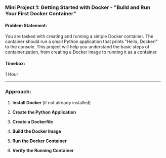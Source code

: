 ### **Mini Project 1: Getting Started with Docker - "Build and Run Your First Docker Container"**

#### **Problem Statement:**
You are tasked with creating and running a simple Docker container. The container should run a small Python application that prints "Hello, Docker!" to the console. This project will help you understand the basic steps of containerization, from creating a Docker image to running it as a container.

#### **Timebox:**
1 Hour

---

### **Approach:**

1. **Install Docker** (if not already installed)

2. **Create the Python Application**

3. **Create a Dockerfile**

4. **Build the Docker Image**

5. **Run the Docker Container**

6. **Verify the Running Container**

